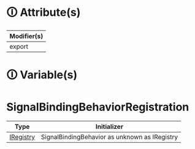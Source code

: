 # &#128712; Attribute(s)

| Modifier(s)                            |
|----------------------------------------|
| export |

# &#128712; Variable(s)

# SignalBindingBehaviorRegistration

| Type                        | Initializer                       |
|-----------------------------|-----------------------------------|
| [IRegistry](https://hamedfathi.gitbook.io/aurelia-2-doc-api/kernel/interface/di/iregistry) | SignalBindingBehavior as unknown as IRegistry |